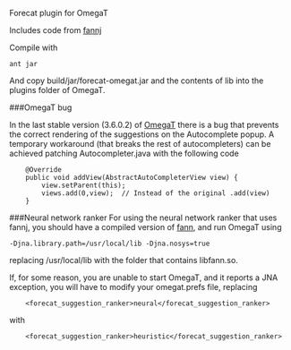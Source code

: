 Forecat plugin for OmegaT

Includes code from [fannj](https://github.com/krenfro/fannj)

Compile with 

```
ant jar
```

And copy build/jar/forecat-omegat.jar and the contents of lib into the plugins folder of OmegaT.

###OmegaT bug

In the last stable version (3.6.0.2) of [OmegaT](https://sourceforge.net/projects/omegat/) there is a bug that prevents the correct rendering of the suggestions on the Autocomplete popup. A temporary workaround (that breaks the rest of autocompleters) can be achieved patching Autocompleter.java with the following code

```
	@Override
	public void addView(AbstractAutoCompleterView view) {
		view.setParent(this);
		views.add(0,view);  // Instead of the original .add(view)
	}
```

###Neural network ranker
For using the neural network ranker that uses fannj, you should have a compiled version of [fann](http://leenissen.dk/), and run OmegaT using

```
-Djna.library.path=/usr/local/lib -Djna.nosys=true
```

replacing /usr/local/lib with the folder that contains libfann.so.

If, for some reason, you are unable to start OmegaT, and it reports a JNA exception, you will have to modify your omegat.prefs file, replacing

```
    <forecat_suggestion_ranker>neural</forecat_suggestion_ranker>
```

with 

```
    <forecat_suggestion_ranker>heuristic</forecat_suggestion_ranker>
```
